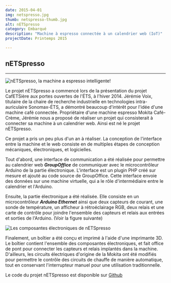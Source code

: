 ```yaml
---
date: 2015-04-01
img: netspresso.jpg
thumb: netspresso-thumb.jpg
alt: nETSpresso
category: Embarqué
description: "Machine à espresso connectée à un calendrier web (IoT)"
projectDate: Printemps 2015

---
```


## nETSpresso

---

![nETSpresso, la machine a espresso intelligente!]({{site.baseurl}}/img/portfolio/netspresso.jpg)

Le projet nETSpresso a commencé lors de la présentation du projet CafETSière aux portes ouvertes de l'ÉTS, à l'hiver 2014. Jérémie Voix, titulaire de la chaire de recherche industrielle en technologies intra-auriculaire Sonomax-ÉTS, a démontré beaucoup d'intérêt pour l'idée d'une machine café connectée. Propriétaire d'une machine espresso Mokita Café-Crème, Jérémie nous a proposé de réaliser un projet qui consisterait à connecter sa machine à un calendrier web. Ainsi est né le projet nETSpresso.

Ce projet a pris un peu plus d'un an à réaliser. La conception de l'interface entre la machine et le web consiste en de multiples étapes de conception mécaniques, électroniques, et logicielles.

Tout d'abord, une interface de communication a été réalisée pour permettre au calendrier web _**GroupOffice**_ de communiquer avec le microcontrôleur Arduino de la partie électronique. L'interface est un plugin PHP créé sur mesure et ajouté au code source de GroupOffice. Cette interface envoie des données sur une machine virtuelle, qui a le rôle d'intermédiaire entre le calendrier et l'Arduino.

Ensuite, la partie électronique a été réalisée. Elle consiste en un microcontrôleur _**Arduino Ethernet**_ ainsi que deux capteurs de courant, une sonde de température, un afficheur à rétroéclairage RGB, deux relais et une carte de contrôle pour joindre l'ensemble des capteurs et relais aux entrées et sorties de l'Arduino. (Voir la figure suivante)

![Les composantes électroniques de nETSpresso]({{site.baseurl}}/img/portfolio/netspresso-composantes.jpg)

Finalement, un boîtier a été conçu et imprimé à l'aide d'une imprimante 3D. Le boîtier contient l'ensemble des composantes électroniques, et fait office de pont pour connecter les capteurs et relais implantés dans la machine. D'ailleurs, les circuits électriques d'origine de la Mokita ont été modifiés pour permettre le contrôle des circuits de chauffe de manière automatique, tout en conservant l'interrupteur manuel pour une utilisation traditionnelle.

Le code du projet nETSpresso est disponible sur [Github <i class="fa fa-github"></i>](https://github.com/ClubCedille/nETSpresso)
